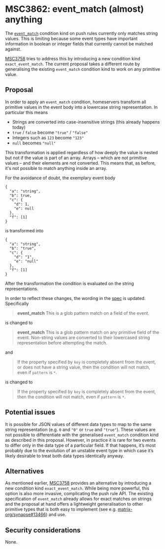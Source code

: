 # MSC3862: event_match (almost) anything

The [`event_match`] condition kind on push rules currently only
matches string values. This is limiting because some event types have
important information in boolean or integer fields that currently cannot
be matched against.

[MSC3758] tries to address this by introducing a new condition kind
`exact_event_match`. The current proposal takes a different route by
generalising the existing `event_match` condition kind to work on any
primitive value.

## Proposal

In order to apply an `event_match` condition, homeservers transform all
primitive values in the event body into a lowercase string
representation. In particular this means

- Strings are converted into case-insensitive strings (this already happens today)
- `true` / `false` become `"true"` / `"false"`
- Integers such as `123` become `"123"`
- `null` becomes `"null"`

This transformation is applied regardless of how deeply the value is
nested but not if the value is part of an array. Arrays – which are not
primitive values – and their elements are not converted. This means
that, as before, it's not possible to match anything inside an array.

For the avoidance of doubt, the exemplary event body

    {
      "a": "string",
      "b": true,
      "c": {
        "d": 1,
        "e": null
      },
      "f": [1]
    }

is transformed into

    {
      "a": "string",
      "b": "true",
      "c": {
        "d": "1",
        "e": "null"
      },
      "f": [1]
    }

After the transformation the condition is evaluated on the string
representations.

In order to reflect these changes, the wording in the
[spec] is updated. Specifically

> **event_match** This is a glob pattern match on a field of the event.

is changed to

> **event_match** This is a glob pattern match on any primitive field of
> the event. Non-string values are converted to their lowercased string
> representation before attempting the match.

and

> If the property specified by `key` is completely absent from the
> event, or does not have a string value, then the condition will not
> match, even if `pattern` is `*`.

is changed to

> If the property specified by `key` is completely absent from the
> event, then the condition will not match, even if `pattern` is `*`.

## Potential issues

It is possible for JSON values of different data types to map to the
same string representation (e.g. `0` and `"0"` or `true` and `"true"`).
These values are not possible to differentiate with the generalised
`event_match` condition kind as described in this proposal. However, in
practice it is rare for two events to differ only in the data type of a
particular field. If that happens, it’s most probably due to the
evolution of an unstable event type in which case it’s likely desirable
to treat both data types identically anyway.

## Alternatives

As mentioned earlier, [MSC3758] provides an alternative by introducing
a new condition kind `exact_event_match`. While being more powerful,
this option is also more invasive, complicating the push rule API. The
existing specification of `event_match` already allows for exact matches
on strings and the proposal at hand offers a lightweight generalisation
to other primitive types that is both easy to implement (see
e.g. [matrix-org/synapse#13466]) and use.

## Security considerations

None.

  [`event_match`]: https://spec.matrix.org/v1.3/client-server-api/#conditions-1
  [spec]: https://spec.matrix.org/v1.3/client-server-api/#conditions-1
  [MSC3758]: https://github.com/matrix-org/matrix-spec-proposals/pull/3758
  [matrix-org/synapse#13466]: https://github.com/matrix-org/synapse/pull/13466
